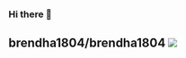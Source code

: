 ### Hi there 👋
**brendha1804/brendha1804** 
![](https://guiadoestudante.abril.com.br/wp-content/uploads/sites/4/2023/04/os-girassois-van-gogh.jpg?quality=100&strip=info)
--

